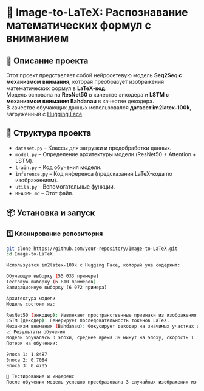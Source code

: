 # 📝 Image-to-LaTeX: Распознавание математических формул с вниманием

## 📌 Описание проекта

Этот проект представляет собой нейросетевую модель **Seq2Seq с механизмом внимания**, которая преобразует изображения математических формул в **LaTeX-код**.  
Модель основана на **ResNet50** в качестве энкодера и **LSTM с механизмом внимания Bahdanau** в качестве декодера.  
В качестве обучающих данных использовался **датасет im2latex-100k**, загруженный с [Hugging Face](https://huggingface.co/datasets/yuntian-deng/im2latex-100k).

## 📂 Структура проекта

- `dataset.py` – Классы для загрузки и предобработки данных.
- `model.py` – Определение архитектуры модели (ResNet50 + Attention + LSTM).
- `train.py` – Код обучения модели.
- `inference.py` – Код инференса (предсказания LaTeX-кода по изображениям).
- `utils.py` – Вспомогательные функции.
- `README.md` – Этот файл.

## 📦 Установка и запуск

### 1️⃣ **Клонирование репозитория**
```bash
git clone https://github.com/your-repository/Image-to-LaTeX.git
cd Image-to-LaTeX

Используется im2latex-100k с Hugging Face, который уже содержит:

Обучающую выборку (55 033 примера)
Тестовую выборку (6 810 примеров)
Валидационную выборку (6 072 примера)

Архитектура модели
Модель состоит из:

ResNet50 (энкодер): Извлекает пространственные признаки из изображения.
LSTM (декодер): Генерирует последовательность токенов LaTeX.
Механизм внимания (Bahdanau): Фокусирует декодер на значимых участках изображения.
📈 Результаты обучения
Модель обучалась 3 эпохи, среднее время 39 минут на эпоху, скорость 1.36 s/it.
Потери на обучении:

Эпоха 1: 1.8487
Эпоха 2: 0.7084
Эпоха 3: 0.4705

🎯 Тестирование и инференс
После обучения модель успешно преобразовала 3 случайных изображения из тестового набора в корректные LaTeX-формулы.
